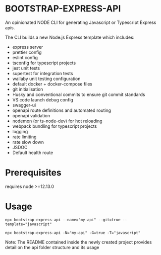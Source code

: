 # BOOTSTRAP-EXPRESS-API

An opinionated NODE CLI for generating Javascript or Typescript Express apis.

The CLI builds a new Node.js Express template which includes:

- express server
- prettier config
- eslint config
- tsconfig for typescript projects
- jest unit tests
- supertest for integration tests 
- wallaby unit testing configuration
- default docker + docker-compose files
- git initialisation
- Husky and conventional commits to ensure git commit standards
- VS code launch debug config
- swagger-ui
- openapi route definitions and automated routing
- openapi validation
- nodemon (or ts-node-dev) for hot reloading
- webpack bundling for typescript projects
- logging
- rate limiting
- rate slow down
- JSDOC
- Default health route

# Prerequisites

requires node >=12.13.0

# Usage

    npx bootstrap-express-api --name="my-api" --git=true --template="javascript"

    npx bootstrap-express-api -N="my-api" -G=true -T="javascript"


Note: The README contained inside the newly created project provides detail on the api folder structure and its usage